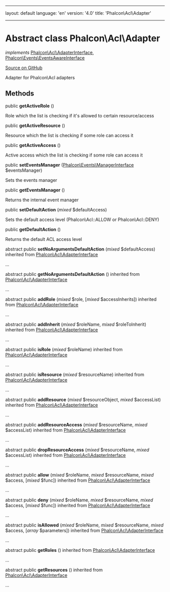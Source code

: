 * * *

layout: default language: 'en' version: '4.0' title: 'Phalcon\Acl\Adapter'

* * *

# Abstract class **Phalcon\Acl\Adapter**

*implements* [Phalcon\Acl\AdapterInterface](/3.4/en/api/Phalcon_Acl_AdapterInterface), [Phalcon\Events\EventsAwareInterface](/3.4/en/api/Phalcon_Events_EventsAwareInterface)

<a href="https://github.com/phalcon/cphalcon/tree/v3.4.0/phalcon/acl/adapter.zep" class="btn btn-default btn-sm">Source on GitHub</a>

Adapter for Phalcon\Acl adapters

## Methods

public **getActiveRole** ()

Role which the list is checking if it's allowed to certain resource/access

public **getActiveResource** ()

Resource which the list is checking if some role can access it

public **getActiveAccess** ()

Active access which the list is checking if some role can access it

public **setEventsManager** ([Phalcon\Events\ManagerInterface](/3.4/en/api/Phalcon_Events_ManagerInterface) $eventsManager)

Sets the events manager

public **getEventsManager** ()

Returns the internal event manager

public **setDefaultAction** (*mixed* $defaultAccess)

Sets the default access level (Phalcon\Acl::ALLOW or Phalcon\Acl::DENY)

public **getDefaultAction** ()

Returns the default ACL access level

abstract public **setNoArgumentsDefaultAction** (*mixed* $defaultAccess) inherited from [Phalcon\Acl\AdapterInterface](/3.4/en/api/Phalcon_Acl_AdapterInterface)

...

abstract public **getNoArgumentsDefaultAction** () inherited from [Phalcon\Acl\AdapterInterface](/3.4/en/api/Phalcon_Acl_AdapterInterface)

...

abstract public **addRole** (*mixed* $role, [*mixed* $accessInherits]) inherited from [Phalcon\Acl\AdapterInterface](/3.4/en/api/Phalcon_Acl_AdapterInterface)

...

abstract public **addInherit** (*mixed* $roleName, *mixed* $roleToInherit) inherited from [Phalcon\Acl\AdapterInterface](/3.4/en/api/Phalcon_Acl_AdapterInterface)

...

abstract public **isRole** (*mixed* $roleName) inherited from [Phalcon\Acl\AdapterInterface](/3.4/en/api/Phalcon_Acl_AdapterInterface)

...

abstract public **isResource** (*mixed* $resourceName) inherited from [Phalcon\Acl\AdapterInterface](/3.4/en/api/Phalcon_Acl_AdapterInterface)

...

abstract public **addResource** (*mixed* $resourceObject, *mixed* $accessList) inherited from [Phalcon\Acl\AdapterInterface](/3.4/en/api/Phalcon_Acl_AdapterInterface)

...

abstract public **addResourceAccess** (*mixed* $resourceName, *mixed* $accessList) inherited from [Phalcon\Acl\AdapterInterface](/3.4/en/api/Phalcon_Acl_AdapterInterface)

...

abstract public **dropResourceAccess** (*mixed* $resourceName, *mixed* $accessList) inherited from [Phalcon\Acl\AdapterInterface](/3.4/en/api/Phalcon_Acl_AdapterInterface)

...

abstract public **allow** (*mixed* $roleName, *mixed* $resourceName, *mixed* $access, [*mixed* $func]) inherited from [Phalcon\Acl\AdapterInterface](/3.4/en/api/Phalcon_Acl_AdapterInterface)

...

abstract public **deny** (*mixed* $roleName, *mixed* $resourceName, *mixed* $access, [*mixed* $func]) inherited from [Phalcon\Acl\AdapterInterface](/3.4/en/api/Phalcon_Acl_AdapterInterface)

...

abstract public **isAllowed** (*mixed* $roleName, *mixed* $resourceName, *mixed* $access, [*array* $parameters]) inherited from [Phalcon\Acl\AdapterInterface](/3.4/en/api/Phalcon_Acl_AdapterInterface)

...

abstract public **getRoles** () inherited from [Phalcon\Acl\AdapterInterface](/3.4/en/api/Phalcon_Acl_AdapterInterface)

...

abstract public **getResources** () inherited from [Phalcon\Acl\AdapterInterface](/3.4/en/api/Phalcon_Acl_AdapterInterface)

...